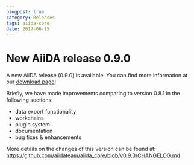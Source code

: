 ```yaml
---
blogpost: true
category: Releases
tags: aiida-core
date: 2017-06-15
---
```


# New AiiDA release 0.9.0

A new AiiDA release (0.9.0) is available! You can find more information at our [download page](/sections/download.md)!

Briefly, we have made improvements comparing to version 0.8.1 in the following sections:

- data export functionality
- workchains
- plugin system
- documentation
- bug fixes & enhancements

More details on the changes of this version can be found at:
<https://github.com/aiidateam/aiida_core/blob/v0.9.0/CHANGELOG.md>
